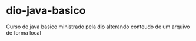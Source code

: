 # dio-java-basico
Curso de java basico ministrado pela dio
alterando conteudo de um arquivo de forma local